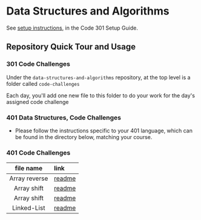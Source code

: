 # Data Structures and Algorithms

See [setup instructions](https://codefellows.github.io/setup-guide/code-301/3-code-challenges), in the Code 301 Setup Guide.

## Repository Quick Tour and Usage

### 301 Code Challenges

Under the `data-structures-and-algorithms` repository, at the top level is a folder called `code-challenges`

Each day, you'll add one new file to this folder to do your work for the day's assigned code challenge

### 401 Data Structures, Code Challenges

- Please follow the instructions specific to your 401 language, which can be found in the directory below, matching your course.



### 401 Code Challenges
|file name|link|
|:-------:|:---|
|Array reverse|[readme](./javascript/code-challenges/)|
|Array shift|[readme](./javascript/code-challenges/array-shift/readme.md)|
|Array shift|[readme](./javascript/code-challenges/array-shift/readme.md)|
|Linked-List|[readme](./javascript/code-challenges/linked-list/readme.md)|